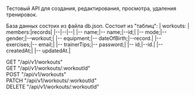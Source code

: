 Тестовый API для создания, редактирования, просмотра, удаления тренировок.

База данных состоих из файла db.json. Состоит из "таблиц":
| workouts: | members:|records|
|--|--|--|
|-- name;|-- name;|--id;|
|-- mode;|-- gender;|--workout;|
|-- equipment;|-- dateOfBirth;|--record.|
|-- exercises;|-- email;|
|-- trainerTips;|-- password;|
|-- id;|--id.|
|-- createdAt;|
|-- updatedAt.|





GET "/api/v1/workouts"  
GET "/api/v1/workouts/:workoutId"  
POST "/api/v1/workouts"  
PATCH "/api/v1/workouts/:workoutId"  
DELETE "/api/v1/workouts/:workoutId"  
